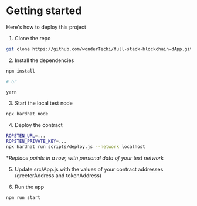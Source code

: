 # Getting started

Here's how to deploy this project

1. Clone the repo

```sh
git clone https://github.com/wonderTechi/full-stack-blockchain-dApp.git
```

2. Install the dependencies

```sh
npm install

# or

yarn
```

3. Start the local test node

```sh
npx hardhat node
```

4. Deploy the contract

```sh
ROPSTEN_URL=...
ROPSTEN_PRIVATE_KEY=...
npx hardhat run scripts/deploy.js --network localhost
```
**Replace points in a row, with personal data of your test network*

5. Update src/App.js with the values of your contract addresses (greeterAddress and tokenAddress)

6. Run the app

```sh
npm run start
```
